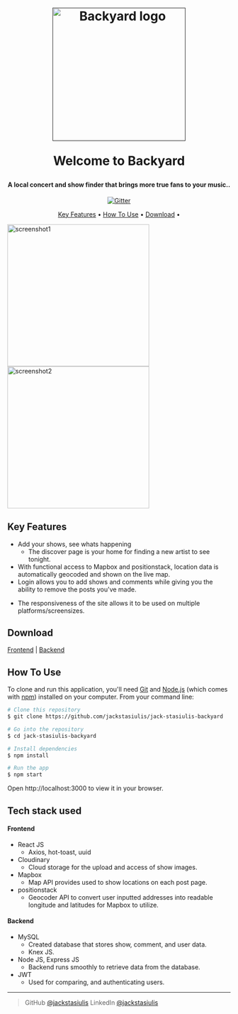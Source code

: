 
<h1 align="center">
  <br>
  <a href=''><img src="https://res.cloudinary.com/do5k651qd/image/upload/v1671411050/Backyard-logo-red_h9esoz.png" alt="Backyard logo" width="300"></a>

  Welcome to Backyard

</h1>

<h4 align="center">A local concert and show finder that brings more true fans to your music.</a>.</h4>

<p align="center">
  <a href="https://badge.fury.io/js/electron-markdownify">
    <img src="https://badge.fury.io/js/electron-markdownify.svg"
         alt="Gitter">
  </a>
</p>

<p align="center">
  <a href="#key-features">Key Features</a> •
  <a href="#how-to-use">How To Use</a> •
  <a href="#download">Download</a> •
</p>

<!-- ![alt-text-1](image1.png "title-1") ![alt-text-2](image2.png "title-2") -->

<img src="https://res.cloudinary.com/do5k651qd/image/upload/v1671417437/Screen_Shot_2022-12-18_at_5.49.30_PM_zdqvne.png" alt="screenshot1" height="320"><img src="https://res.cloudinary.com/do5k651qd/image/upload/v1671426701/Screen_Shot_2022-12-18_at_9.11.17_PM_h8cefn.png" alt="screenshot2" height="320">

## Key Features

* Add your shows, see whats happening
  - The discover page is your home for finding a new artist to see tonight.
* With functional access to Mapbox and positionstack, location data is automatically geocoded and shown on the live map.
* Login allows you to add shows and comments while giving you the ability to remove the posts you've made.
- The responsiveness of the site allows it to be used on multiple platforms/screensizes.

## Download
<a href="https://github.com/jackstasiulis/jack-stasiulis-backyard">Frontend</a> | <a href="https://github.com/jackstasiulis/jack-stasiulis-backyard-server">Backend</a>

## How To Use

To clone and run this application, you'll need [Git](https://git-scm.com) and [Node.js](https://nodejs.org/en/download/) (which comes with [npm](http://npmjs.com)) installed on your computer. From your command line:

```bash
# Clone this repository
$ git clone https://github.com/jackstasiulis/jack-stasiulis-backyard

# Go into the repository
$ cd jack-stasiulis-backyard

# Install dependencies
$ npm install

# Run the app
$ npm start
```
Open http://localhost:3000 to view it in your browser.

## Tech stack used

<h4 align="left">Frontend</a></h4>

* React JS
  - Axios, hot-toast, uuid
* Cloudinary
  - Cloud storage for the upload and access of show images.
* Mapbox
  - Map API provides used to show locations on each post page.
* positionstack
  - Geocoder API to convert user inputted addresses into readable longitude and latitudes for Mapbox to utilize.
<h4 align="left">Backend</a></h4>

* MySQL
  - Created database that stores show, comment, and user data.
  - Knex JS.
* Node JS, Express JS
  - Backend runs smoothly to retrieve data from the database.
* JWT
  - Used for comparing, and authenticating users.

---

> GitHub [@jackstasiulis](https://github.com/jackstasiulis/)
> LinkedIn [@jackstasiulis](https://www.linkedin.com/in/jackstasiulis/)

